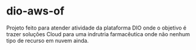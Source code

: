# dio-aws-of
Projeto feito para atender atividade da plataforma DIO onde o objetivo é trazer soluções Cloud para uma indrutria farmacêutica onde não nenhum tipo de recurso em nuvem ainda.
